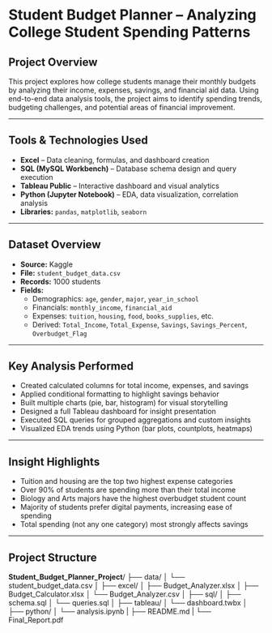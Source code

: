 # Student Budget Planner – Analyzing College Student Spending Patterns

## Project Overview
This project explores how college students manage their monthly budgets by analyzing their income, expenses, savings, and financial aid data. Using end-to-end data analysis tools, the project aims to identify spending trends, budgeting challenges, and potential areas of financial improvement.

---

## Tools & Technologies Used
- **Excel** – Data cleaning, formulas, and dashboard creation
- **SQL (MySQL Workbench)** – Database schema design and query execution
- **Tableau Public** – Interactive dashboard and visual analytics
- **Python (Jupyter Notebook)** – EDA, data visualization, correlation analysis
- **Libraries:** `pandas`, `matplotlib`, `seaborn`

---

## Dataset Overview
- **Source:** Kaggle
- **File:** `student_budget_data.csv`
- **Records:** 1000 students
- **Fields:**
  - Demographics: `age`, `gender`, `major`, `year_in_school`
  - Financials: `monthly_income`, `financial_aid`
  - Expenses: `tuition`, `housing`, `food`, `books_supplies`, etc.
  - Derived: `Total_Income`, `Total_Expense`, `Savings`, `Savings_Percent`, `Overbudget_Flag`

---

## Key Analysis Performed
- Created calculated columns for total income, expenses, and savings
- Applied conditional formatting to highlight savings behavior
- Built multiple charts (pie, bar, histogram) for visual storytelling
- Designed a full Tableau dashboard for insight presentation
- Executed SQL queries for grouped aggregations and custom insights
- Visualized EDA trends using Python (bar plots, countplots, heatmaps)

---

## Insight Highlights
- Tuition and housing are the top two highest expense categories
- Over 90% of students are spending more than their total income
- Biology and Arts majors have the highest overbudget student count
- Majority of students prefer digital payments, increasing ease of spending
- Total spending (not any one category) most strongly affects savings

---

## Project Structure
**Student_Budget_Planner_Project**/
├── data/
│ └── student_budget_data.csv
│
├── excel/
│ ├── Budget_Analyzer.xlsx
│ ├── Budget_Calculator.xlsx
│ └── Budget_Analyzer.csv
│
├── sql/
│ ├── schema.sql
│ └── queries.sql
│
├── tableau/
│ └── dashboard.twbx
│
├── python/
│ └── analysis.ipynb
|
├── README.md
|
└── Final_Report.pdf
